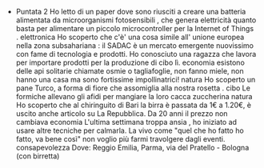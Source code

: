- Puntata 2
  Ho letto di un paper dove sono riusciti a creare una batteria alimentata da microorganismi fotosensibili , che genera elettricità quanto basta per alimentare un piccolo microcontroller per la Internet of Things . elettronica
  Ho scoperto che c'è' una cosa simile all' unione europea nella zona subsahariana : il SADAC è un mercato emergente nuovissimo con fame di tecnologia e prodotti. Ho conosciuto una ragazza che lavora per importare prodotti per la produzione di cibo lì. economia
  esistono delle api solitarie chiamate  osmie o tagliafoglie, non fanno miele, non hanno una casa ma sono fortissime impollinatrici! natura
  Ho scoperto un pane Turco, a forma di fiore che assomiglia alla nostra rosetta . cibo
  Le formiche allevano gli afidi per mangiare la loro cacca zuccherina natura
  Ho scoperto che al chiringuito di Bari la birra è passata da 1€ a 1.20€, è uscito anche articolo su La Repubblica. Da 20 anni il prezzo non cambiava economia
  L'ultima settimana troppa ansia , ho iniziato ad usare altre tecniche per calmarla. La vivo come "quel che ho fatto ho fatto, va bene così" non voglio più farmi travolgere dagli eventi. consapevolezza
  Dove: Reggio Emilia, Parma, via del Pratello - Bologna (con birretta)